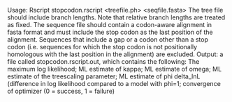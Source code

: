 Usage: Rscript stopcodon.rscript <treefile.ph> <seqfile.fasta>
The tree file should include branch lengths. Note that relative branch lengths are treated as fixed.
The sequence file should contain a codon-aware alignment in fasta format and must include the 
stop codon as the last position of the alignment. Sequences that include a gap or a codon other than
a stop codon (i.e. sequences for which the stop codon is not positionally homologous with the last 
position in the alignment) are excluded.
Output: a file called stopcodon.rscript.out, which contains the following: The maximum log likelihood;
ML estimate of kappa; ML estimate of omega; ML estimate of the treescaling parameter; ML estimate of phi
delta_lnL (difference in log likelihood compared to a model with phi=1; convergence of optimizer (0 = success,
1 = failure)
